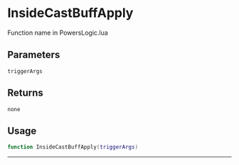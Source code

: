 # InsideCastBuffApply
Function name in PowersLogic.lua
## Parameters
`triggerArgs`
## Returns
`none`
## Usage
```lua
function InsideCastBuffApply(triggerArgs)
```
---
